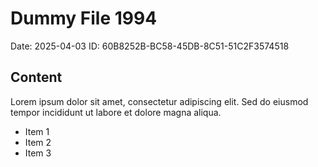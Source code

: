 # Dummy File 1994

Date: 2025-04-03
ID: 60B8252B-BC58-45DB-8C51-51C2F3574518

## Content

Lorem ipsum dolor sit amet, consectetur adipiscing elit.
Sed do eiusmod tempor incididunt ut labore et dolore magna aliqua.

* Item 1
* Item 2
* Item 3

